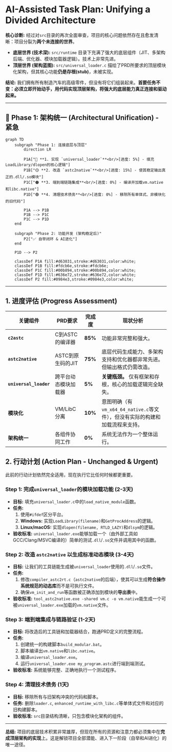# AI-Assisted Task Plan: Unifying a Divided Architecture

**核心诊断:** 经过对`src`目录的再次全面审查，项目的核心问题依然存在且愈发清晰：项目分裂为**两个未连接的世界**。
- **底层世界 (技术深):** `src/runtime` 目录下充满了强大的底层组件（JIT、多架构后端、优化器、模块加载器逻辑）。技术上非常先进。
- **顶层世界 (架构蓝图):** `src/universal_loader.c` 描绘了PRD所要求的顶层模块化架构，但其核心功能**仍是存根(stub)**，未被实现。

**结论:** 我们拥有所有制造汽车的高级零件，但没有将它们组装起来。**首要任务不变：必须立即开始动手，用代码实现顶层架构，将强大的底层能力真正连接和驱动起来。**

---
## 🚨 **Phase 1: 架构统一 (Architectural Unification) - 紧急**

```mermaid
graph TD
    subgraph "Phase 1: 连接底层与顶层"
        direction LR
        
        P1A["🔴 **1. 实现 `universal_loader`**<br/>[进度: 5%] - 填充LoadLibrary/dlopen的核心逻辑"]
        P1B["🟡 **2. 改造 `astc2native`**<br/>[进度: 15%] - 使其稳定输出真正的.dll/.so模块"]
        P1C["🟠 **3. 端到端链路集成**<br/>[进度: 0%] - 编译并加载vm.native和libc.native"]
        P1D["🟢 **4. 清理技术债务**<br/>[进度: 0%] - 移除所有单体式、非模块化的旧代码"]
        
        P1A --> P1B
        P1B --> P1C
        P1C --> P1D
    end

    subgraph "Phase 2: 功能开发 (架构稳定后)"
        P2["✅ 自举闭环 & AI进化"]
    end
    
    P1D --> P2

    classDef P1A fill:#d63031,stroke:#d63031,color:white;
    classDef P1B fill:#fdcb6e,stroke:#fdcb6e;
    classDef P1C fill:#00b894,stroke:#00b894,color:white;
    classDef P1D fill:#636e72,stroke:#636e72,color:white;
    classDef P2 fill:#0984e3,stroke:#0984e3,color:white;
```
---

## 1. 进度评估 (Progress Assessment)

| 关键组件 | PRD要求 | 完成度 | 现状分析 |
| --- | --- | --- | --- |
| **`c2astc`** | C到ASTC的编译器 | **85%** | 功能非常完整和强大。 |
| **`astc2native`** | ASTC到原生码的JIT | **75%** | 底层代码生成能力、多架构支持和优化器都非常先进。但输出格式仍需改造。 |
| **`universal_loader`** | 跨平台动态模块加载器 | **5%** | **关键瓶颈。** 仅有框架和存根，核心的加载逻辑完全缺失。 |
| **模块化** | VM/LibC分离 | **10%** | 意图明确（有`vm_x64_64_native.c`等文件），但没有实际的构建和加载流程来支持。 |
| **架构统一** | 各组件协同工作 | **0%** | 系统无法作为一个整体运行。 |

## 2. 行动计划 (Action Plan - Unchanged & Urgent)

此前的行动计划依然完全适用，现在执行它比任何时候都更重要。

### **Step 1: 完成`universal_loader`的模块加载功能 (2-3天)**
- **目标:** 填充`universal_loader.c`中的`load_native_module`函数。
- **任务:**
    1.  使用`#ifdef`区分平台。
    2.  **Windows:** 实现`LoadLibrary(filename)`和`GetProcAddress`的逻辑。
    3.  **Linux/macOS:** 实现`dlopen(filename, RTLD_LAZY)`和`dlsym`的逻辑。
- **验收标准:** `universal_loader.exe`能够加载一个（由外部工具如GCC/Clang/MSVC编译的）简单的测试`.dll`/`.so`文件并调用其中的函数。

### **Step 2: 改造 `astc2native` 以生成标准动态模块 (3-4天)**
- **目标:** 让我们的工具链能生成被`universal_loader`使用的`.dll`/`.so`文件。
- **任务:**
    1.  修改`compiler_astc2rt.c`（`astc2native`的后端），使其可以生成**符合操作系统规范的动态库**而不是可执行文件。
    2.  确保`vm_init_and_run`等函数被正确添加到模块的**导出表**中。
- **验收标准:** `tool_astc2native.exe -shared vm.c -o vm.native`能生成一个可被`universal_loader.exe`加载的`vm.native`文件。

### **Step 3: 端到端集成与链路验证 (1-2天)**
- **目标:** 将改造后的工具链和加载器结合，跑通PRD定义的完整流程。
- **任务:**
    1.  创建统一的构建脚本`build_modular.bat`。
    2.  脚本编译出`vm.native`和`libc.native`。
    3.  编译`universal_loader.exe`。
    4.  运行`universal_loader.exe my_program.astc`进行端到端测试。
- **验收标准:** 系统能够完整、正确地执行一个测试程序。

### **Step 4: 清理技术债务 (1天)**
- **目标:** 移除所有与旧架构冲突的代码和脚本。
- **任务:** 删除`loader.c`, `enhanced_runtime_with_libc.c`等单体式文件和对应的旧构建脚本。
- **验收标准:** `src`目录结构清晰，只包含模块化架构的组件。

---
**总结:** 项目的底层技术积累非常雄厚，但现在所有的资源和注意力都必须集中在**完成顶层架构的实现**上。这是解锁项目全部潜能、进入下一阶段（自举和AI进化）的唯一途径。 